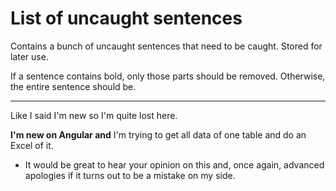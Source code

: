 # List of uncaught sentences

Contains a bunch of uncaught sentences that need to be caught. Stored for later use.

If a sentence contains bold, only those parts should be removed. Otherwise, the entire sentence should be.

---

Like I said I'm new so I'm quite lost here.

**I'm new on Angular and** I'm trying to get all data of one table and do an Excel of it.

- It would be great to hear your opinion on this and, once again, advanced apologies if it turns out to be a mistake on my side.
